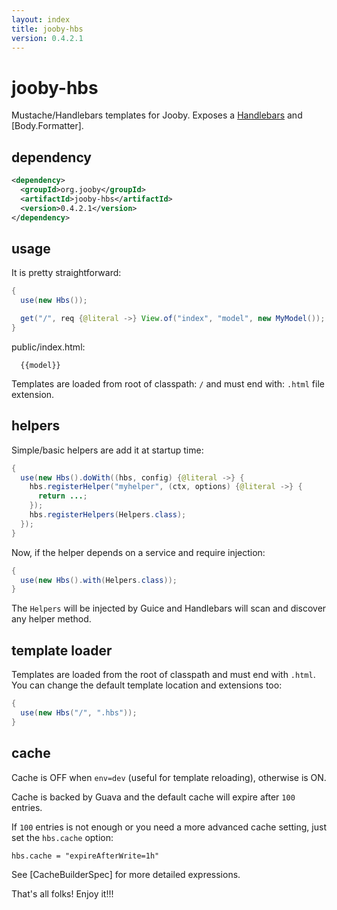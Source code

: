 ```yaml
---
layout: index
title: jooby-hbs
version: 0.4.2.1
---
```


# jooby-hbs

Mustache/Handlebars templates for Jooby. Exposes a [Handlebars](https://github.com/jknack/handlebars.java) and [Body.Formatter].

## dependency

```xml
<dependency>
  <groupId>org.jooby</groupId>
  <artifactId>jooby-hbs</artifactId>
  <version>0.4.2.1</version>
</dependency>
```

## usage
It is pretty straightforward:

```java
{
  use(new Hbs());

  get("/", req {@literal ->} View.of("index", "model", new MyModel());
}
```

public/index.html:

```
  {{model}}
```

Templates are loaded from root of classpath: ```/``` and must end with: ```.html``` file extension.

## helpers

Simple/basic helpers are add it at startup time:

```java
{
  use(new Hbs().doWith((hbs, config) {@literal ->} {
    hbs.registerHelper("myhelper", (ctx, options) {@literal ->} {
      return ...;
    });
    hbs.registerHelpers(Helpers.class);
  });
}
```

Now, if the helper depends on a service and require injection:

```java
{
  use(new Hbs().with(Helpers.class));
}
```

The ```Helpers``` will be injected by Guice and Handlebars will scan and discover any helper method.

## template loader

Templates are loaded from the root of classpath and must end with ```.html```. You can
change the default template location and extensions too:

```java
{
  use(new Hbs("/", ".hbs"));
}
```

## cache

Cache is OFF when ```env=dev``` (useful for template reloading), otherwise is ON.

Cache is backed by Guava and the default cache will expire after ```100``` entries.

If ```100``` entries is not enough or you need a more advanced cache setting, just set the
```hbs.cache``` option:

```
hbs.cache = "expireAfterWrite=1h"
```

See [CacheBuilderSpec] for more detailed expressions.

That's all folks! Enjoy it!!!
